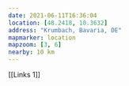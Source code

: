 ```yaml
---
date: 2021-06-11T16:36:04
location: [48.2418, 10.3632]
address: "Krumbach, Bavaria, DE"
mapmarker: location
mapzoom: [3, 6]
nearby: 10 km
---
```


[[Links 1]]